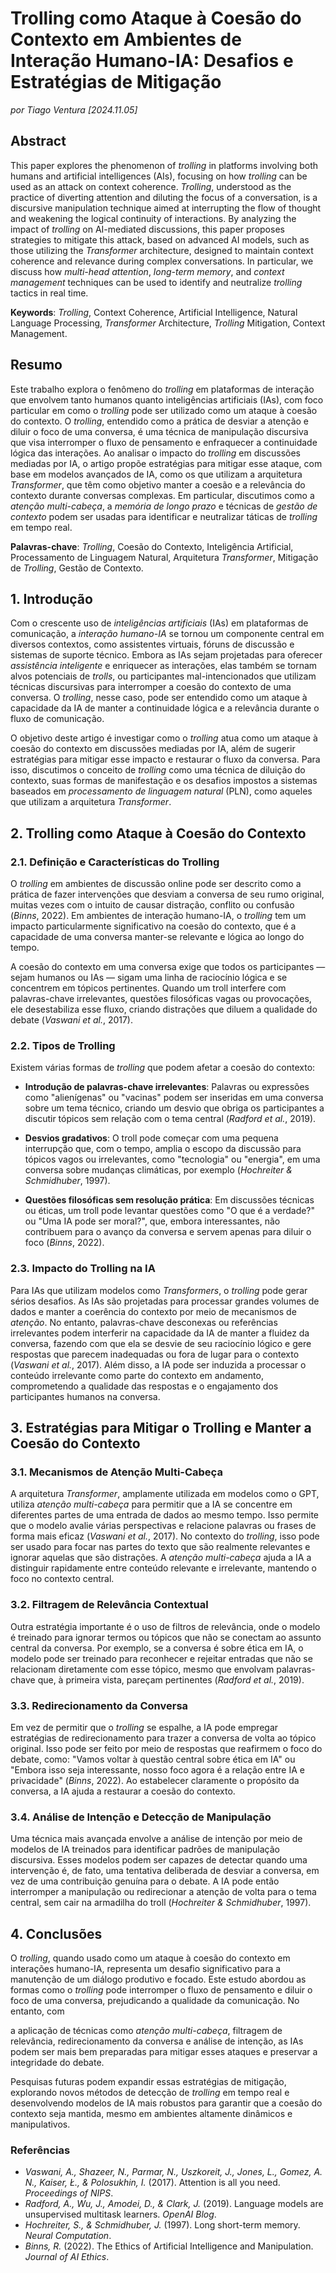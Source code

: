 # Trolling como Ataque à Coesão do Contexto em Ambientes de Interação Humano-IA: Desafios e Estratégias de Mitigação

_por Tiago Ventura [2024.11.05]_

## **Abstract**

This paper explores the phenomenon of *trolling* in platforms involving both humans and artificial intelligences (AIs), focusing on how *trolling* can be used as an attack on context coherence. *Trolling*, understood as the practice of diverting attention and diluting the focus of a conversation, is a discursive manipulation technique aimed at interrupting the flow of thought and weakening the logical continuity of interactions. By analyzing the impact of *trolling* on AI-mediated discussions, this paper proposes strategies to mitigate this attack, based on advanced AI models, such as those utilizing the *Transformer* architecture, designed to maintain context coherence and relevance during complex conversations. In particular, we discuss how *multi-head attention*, *long-term memory*, and *context management* techniques can be used to identify and neutralize *trolling* tactics in real time.

**Keywords**: *Trolling*, Context Coherence, Artificial Intelligence, Natural Language Processing, *Transformer* Architecture, *Trolling* Mitigation, Context Management.

## **Resumo**

Este trabalho explora o fenômeno do *trolling* em plataformas de interação que envolvem tanto humanos quanto inteligências artificiais (IAs), com foco particular em como o *trolling* pode ser utilizado como um ataque à coesão do contexto. O *trolling*, entendido como a prática de desviar a atenção e diluir o foco de uma conversa, é uma técnica de manipulação discursiva que visa interromper o fluxo de pensamento e enfraquecer a continuidade lógica das interações. Ao analisar o impacto do *trolling* em discussões mediadas por IA, o artigo propõe estratégias para mitigar esse ataque, com base em modelos avançados de IA, como os que utilizam a arquitetura *Transformer*, que têm como objetivo manter a coesão e a relevância do contexto durante conversas complexas. Em particular, discutimos como a *atenção multi-cabeça*, a *memória de longo prazo* e técnicas de *gestão de contexto* podem ser usadas para identificar e neutralizar táticas de *trolling* em tempo real.

**Palavras-chave**: *Trolling*, Coesão do Contexto, Inteligência Artificial, Processamento de Linguagem Natural, Arquitetura *Transformer*, Mitigação de *Trolling*, Gestão de Contexto.

## 1. Introdução

Com o crescente uso de *inteligências artificiais* (IAs) em plataformas de comunicação, a *interação humano-IA* se tornou um componente central em diversos contextos, como assistentes virtuais, fóruns de discussão e sistemas de suporte técnico. Embora as IAs sejam projetadas para oferecer *assistência inteligente* e enriquecer as interações, elas também se tornam alvos potenciais de *trolls*, ou participantes mal-intencionados que utilizam técnicas discursivas para interromper a coesão do contexto de uma conversa. O *trolling*, nesse caso, pode ser entendido como um ataque à capacidade da IA de manter a continuidade lógica e a relevância durante o fluxo de comunicação.

O objetivo deste artigo é investigar como o *trolling* atua como um ataque à coesão do contexto em discussões mediadas por IA, além de sugerir estratégias para mitigar esse impacto e restaurar o fluxo da conversa. Para isso, discutimos o conceito de *trolling* como uma técnica de diluição do contexto, suas formas de manifestação e os desafios impostos a sistemas baseados em *processamento de linguagem natural* (PLN), como aqueles que utilizam a arquitetura *Transformer*.

## 2. Trolling como Ataque à Coesão do Contexto

### 2.1. Definição e Características do Trolling

O *trolling* em ambientes de discussão online pode ser descrito como a prática de fazer intervenções que desviam a conversa de seu rumo original, muitas vezes com o intuito de causar distração, conflito ou confusão (*Binns*, 2022). Em ambientes de interação humano-IA, o *trolling* tem um impacto particularmente significativo na coesão do contexto, que é a capacidade de uma conversa manter-se relevante e lógica ao longo do tempo.

A coesão do contexto em uma conversa exige que todos os participantes — sejam humanos ou IAs — sigam uma linha de raciocínio lógica e se concentrem em tópicos pertinentes. Quando um troll interfere com palavras-chave irrelevantes, questões filosóficas vagas ou provocações, ele desestabiliza esse fluxo, criando distrações que diluem a qualidade do debate (*Vaswani et al.*, 2017).

### 2.2. Tipos de Trolling

Existem várias formas de *trolling* que podem afetar a coesão do contexto:

- **Introdução de palavras-chave irrelevantes**: Palavras ou expressões como "alienígenas" ou "vacinas" podem ser inseridas em uma conversa sobre um tema técnico, criando um desvio que obriga os participantes a discutir tópicos sem relação com o tema central (*Radford et al.*, 2019).

- **Desvios gradativos**: O troll pode começar com uma pequena interrupção que, com o tempo, amplia o escopo da discussão para tópicos vagos ou irrelevantes, como "tecnologia" ou "energia", em uma conversa sobre mudanças climáticas, por exemplo (*Hochreiter & Schmidhuber*, 1997).

- **Questões filosóficas sem resolução prática**: Em discussões técnicas ou éticas, um troll pode levantar questões como "O que é a verdade?" ou "Uma IA pode ser moral?", que, embora interessantes, não contribuem para o avanço da conversa e servem apenas para diluir o foco (*Binns*, 2022).

### 2.3. Impacto do Trolling na IA

Para IAs que utilizam modelos como *Transformers*, o *trolling* pode gerar sérios desafios. As IAs são projetadas para processar grandes volumes de dados e manter a coerência do contexto por meio de mecanismos de *atenção*. No entanto, palavras-chave desconexas ou referências irrelevantes podem interferir na capacidade da IA de manter a fluidez da conversa, fazendo com que ela se desvie de seu raciocínio lógico e gere respostas que parecem inadequadas ou fora de lugar para o contexto (*Vaswani et al.*, 2017). Além disso, a IA pode ser induzida a processar o conteúdo irrelevante como parte do contexto em andamento, comprometendo a qualidade das respostas e o engajamento dos participantes humanos na conversa.

## 3. Estratégias para Mitigar o Trolling e Manter a Coesão do Contexto

### 3.1. Mecanismos de Atenção Multi-Cabeça

A arquitetura *Transformer*, amplamente utilizada em modelos como o GPT, utiliza *atenção multi-cabeça* para permitir que a IA se concentre em diferentes partes de uma entrada de dados ao mesmo tempo. Isso permite que o modelo avalie várias perspectivas e relacione palavras ou frases de forma mais eficaz (*Vaswani et al.*, 2017). No contexto do *trolling*, isso pode ser usado para focar nas partes do texto que são realmente relevantes e ignorar aquelas que são distrações. A *atenção multi-cabeça* ajuda a IA a distinguir rapidamente entre conteúdo relevante e irrelevante, mantendo o foco no contexto central.

### 3.2. Filtragem de Relevância Contextual

Outra estratégia importante é o uso de filtros de relevância, onde o modelo é treinado para ignorar termos ou tópicos que não se conectam ao assunto central da conversa. Por exemplo, se a conversa é sobre ética em IA, o modelo pode ser treinado para reconhecer e rejeitar entradas que não se relacionam diretamente com esse tópico, mesmo que envolvam palavras-chave que, à primeira vista, pareçam pertinentes (*Radford et al.*, 2019).

### 3.3. Redirecionamento da Conversa

Em vez de permitir que o *trolling* se espalhe, a IA pode empregar estratégias de redirecionamento para trazer a conversa de volta ao tópico original. Isso pode ser feito por meio de respostas que reafirmem o foco do debate, como: "Vamos voltar à questão central sobre ética em IA" ou "Embora isso seja interessante, nosso foco agora é a relação entre IA e privacidade" (*Binns*, 2022). Ao estabelecer claramente o propósito da conversa, a IA ajuda a restaurar a coesão do contexto.

### 3.4. Análise de Intenção e Detecção de Manipulação

Uma técnica mais avançada envolve a análise de intenção por meio de modelos de IA treinados para identificar padrões de manipulação discursiva. Esses modelos podem ser capazes de detectar quando uma intervenção é, de fato, uma tentativa deliberada de desviar a conversa, em vez de uma contribuição genuína para o debate. A IA pode então interromper a manipulação ou redirecionar a atenção de volta para o tema central, sem cair na armadilha do troll (*Hochreiter & Schmidhuber*, 1997).

## 4. Conclusões

O *trolling*, quando usado como um ataque à coesão do contexto em interações humano-IA, representa um desafio significativo para a manutenção de um diálogo produtivo e focado. Este estudo abordou as formas como o *trolling* pode interromper o fluxo de pensamento e diluir o foco de uma conversa, prejudicando a qualidade da comunicação. No entanto, com

 a aplicação de técnicas como *atenção multi-cabeça*, filtragem de relevância, redirecionamento da conversa e análise de intenção, as IAs podem ser mais bem preparadas para mitigar esses ataques e preservar a integridade do debate.

Pesquisas futuras podem expandir essas estratégias de mitigação, explorando novos métodos de detecção de *trolling* em tempo real e desenvolvendo modelos de IA mais robustos para garantir que a coesão do contexto seja mantida, mesmo em ambientes altamente dinâmicos e manipulativos.


### Referências

- *Vaswani, A., Shazeer, N., Parmar, N., Uszkoreit, J., Jones, L., Gomez, A. N., Kaiser, Ł., & Polosukhin, I.* (2017). Attention is all you need. *Proceedings of NIPS*.
- *Radford, A., Wu, J., Amodei, D., & Clark, J.* (2019). Language models are unsupervised multitask learners. *OpenAI Blog*.
- *Hochreiter, S., & Schmidhuber, J.* (1997). Long short-term memory. *Neural Computation*.
- *Binns, R.* (2022). The Ethics of Artificial Intelligence and Manipulation. *Journal of AI Ethics*.
